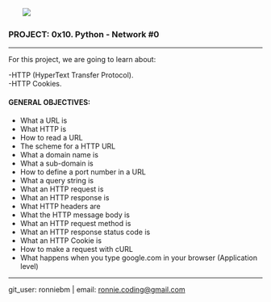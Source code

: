 &emsp;&emsp;<img src="https://camo.githubusercontent.com/04a8a9a456b8ecafad2eb4f2cff6803cd0194496/687474703a2f2f7777772e686f6c626572746f6e7363686f6f6c2e636f6d2f686f6c626572746f6e2d6c6f676f2e706e67" />  

### PROJECT: 0x10. Python - Network #0  
---
For this project, we are going to learn about:<br>  

-HTTP (HyperText Transfer Protocol).  
-HTTP Cookies.  

#### GENERAL OBJECTIVES:<br>

- What a URL is  
- What HTTP is  
- How to read a URL
- The scheme for a HTTP URL  
- What a domain name is  
- What a sub-domain is  
- How to define a port number in a URL  
- What a query string is  
- What an HTTP request is  
- What an HTTP response is  
- What HTTP headers are  
- What the HTTP message body is  
- What an HTTP request method is  
- What an HTTP response status code is  
- What an HTTP Cookie is  
- How to make a request with cURL  
- What happens when you type google.com in your browser (Application level)  

---
git_user: ronniebm  |  email: ronnie.coding@gmail.com
